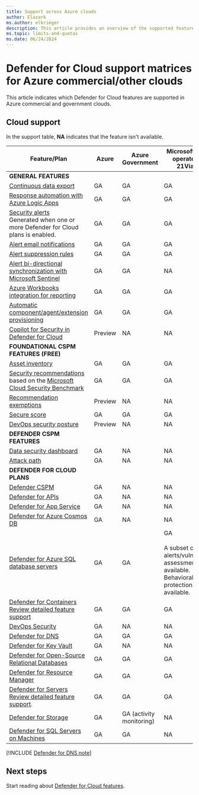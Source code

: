```yaml
---
title: Support across Azure clouds
author: Elazark
ms.author: elkrieger
description: This article provides an overview of the supported features and plans for Defender for Cloud in Azure commercial cloud and government clouds.
ms.topic: limits-and-quotas
ms.date: 06/24/2024
---
```


# Defender for Cloud support matrices for Azure commercial/other clouds

This article indicates which Defender for Cloud features are supported in Azure commercial and government clouds.

## Cloud support

In the support table, **NA** indicates that the feature isn't available.

|**Feature/Plan** | **Azure** | **Azure Government** | **Microsoft Azure operated by 21Vianet**|
|--- | --- | --- | --- |
|**GENERAL FEATURES** | | ||
|[Continuous data export](continuous-export.md) | GA | GA | GA|
|[Response automation with Azure Logic Apps](./workflow-automation.yml) | GA | GA | GA|
|[Security alerts](alerts-overview.md)<br/> Generated when one or more Defender for Cloud plans is enabled. | GA | GA | GA|
|[Alert email notifications](configure-email-notifications.md) | GA | GA | GA|
|[Alert suppression rules](alerts-suppression-rules.md) | GA | GA | GA|
|[Alert bi-directional synchronization with Microsoft Sentinel](/azure/sentinel/connect-azure-security-center) | GA | GA | NA|
|[Azure Workbooks integration for reporting](custom-dashboards-azure-workbooks.md) | GA | GA | GA|
|[Automatic component/agent/extension provisioning](monitoring-components.md) | GA | GA | GA|
|[Copilot for Security in Defender for Cloud](copilot-security-in-defender-for-cloud.md) | Preview | NA | NA |
|**FOUNDATIONAL CSPM FEATURES (FREE)** | | ||
|[Asset inventory](asset-inventory.md) | GA | GA | GA|
|[Security recommendations](security-policy-concept.md) based on the [Microsoft Cloud Security Benchmark](concept-regulatory-compliance.md)  | GA | GA | GA|
|[Recommendation exemptions](exempt-resource.md) | Preview | NA | NA|
|[Secure score](secure-score-security-controls.md) | GA | GA | GA|
|[DevOps security posture](concept-devops-environment-posture-management-overview.md) | Preview | NA | NA|
| **DEFENDER CSPM FEATURES** | | | |
| [Data security dashboard](data-aware-security-dashboard-overview.md) | GA | NA | NA |
| [Attack path](concept-attack-path.md) | GA | NA | NA |
|**DEFENDER FOR CLOUD PLANS** | | ||
|[Defender CSPM](concept-cloud-security-posture-management.md)| GA | NA | NA|
|[Defender for APIs](defender-for-apis-introduction.md) | GA | NA | NA|
|[Defender for App Service](defender-for-app-service-introduction.md) | GA | NA | NA|
|[Defender for Azure Cosmos DB](concept-defender-for-cosmos.md) | GA | NA | NA|
|[Defender for Azure SQL database servers](defender-for-sql-introduction.md) | GA | GA | GA<br/><br/>A subset of alerts/vulnerability assessments is available.<br/>Behavioral threat protection isn't available.|
|[Defender for Containers](defender-for-containers-introduction.md)<br/>[Review detailed feature support](support-matrix-defender-for-containers.md) | GA | GA | GA|
|[DevOps Security](defender-for-devops-introduction.md) | GA | NA | NA|
|[Defender for DNS](defender-for-dns-introduction.md) | GA | GA | GA|
|[Defender for Key Vault](defender-for-key-vault-introduction.md) | GA | NA | NA|
|[Defender for Open-Source Relational Databases](defender-for-databases-introduction.md) | GA | GA | GA|
|[Defender for Resource Manager](defender-for-resource-manager-introduction.md) | GA | GA | GA|
|[Defender for Servers](plan-defender-for-servers.md)<br/>[Review detailed feature support](support-matrix-defender-for-servers.md). | GA | GA | GA|
|[Defender for Storage](defender-for-storage-introduction.md) | GA | GA (activity monitoring) | NA|
|[Defender for SQL Servers on Machines](defender-for-sql-introduction.md) | GA | GA | NA|

[!INCLUDE [Defender for DNS note](./includes/defender-for-dns-note.md)]

## Next steps

Start reading about [Defender for Cloud features](defender-for-cloud-introduction.md).
